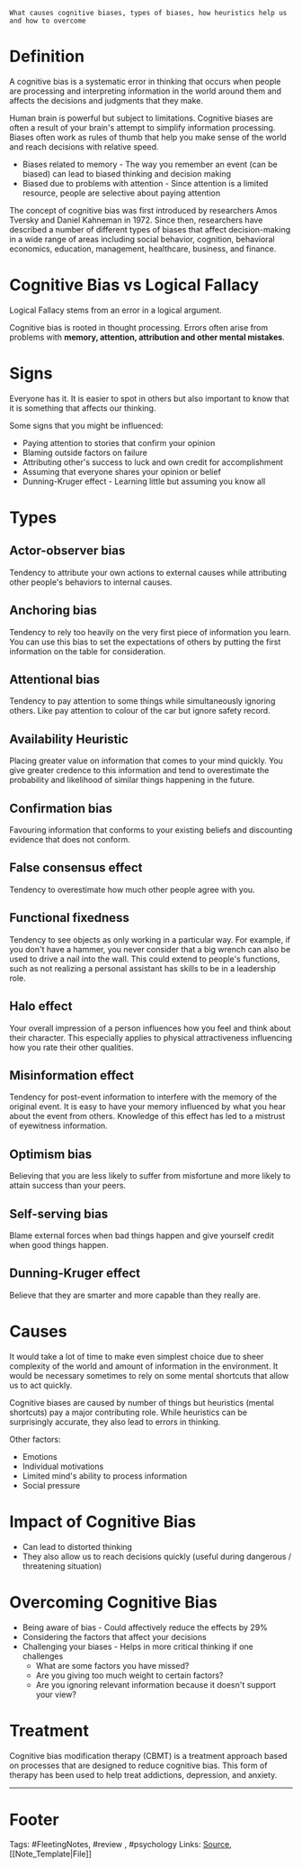 `What causes cognitive biases, types of biases, how heuristics help us and how to overcome`

# Definition
A cognitive bias is a systematic error in thinking that occurs when people are processing and interpreting information in the world around them and affects the decisions and judgments that they make.

Human brain is powerful but subject to limitations. Cognitive biases are often a result of your brain's attempt to simplify information processing. Biases often work as rules of thumb that help you make sense of the world and reach decisions with relative speed.

- Biases related to memory - The way you remember an event (can be biased) can lead to biased thinking and decision making
- Biased due to problems with attention - Since attention is a limited resource, people are selective about paying attention

The concept of cognitive bias was first introduced by researchers Amos Tversky and Daniel Kahneman in 1972. Since then, researchers have described a number of different types of biases that affect decision-making in a wide range of areas including social behavior, cognition, behavioral economics, education, management, healthcare, business, and finance.

# Cognitive Bias vs Logical Fallacy
Logical Fallacy stems from an error in a logical argument.

Cognitive bias is rooted in thought processing. Errors often arise from problems with **memory, attention, attribution and other mental mistakes**.

# Signs
Everyone has it. It is easier to spot in others but also important to know that it is something that affects our thinking.

Some signs that you might be influenced:
- Paying attention to stories that confirm your opinion
- Blaming outside factors on failure
- Attributing other's success to luck and own credit for accomplishment
- Assuming that everyone shares your opinion or belief
- Dunning-Kruger effect - Learning little but assuming you know all 

# Types
## Actor-observer bias
Tendency to attribute your own actions to external causes while attributing other people's behaviors to internal causes.

## Anchoring bias
Tendency to rely too heavily on the very first piece of information you learn. You can use this bias to set the expectations of others by putting the first information on the table for consideration.

## Attentional bias
Tendency to pay attention to some things while simultaneously ignoring others. Like pay attention to colour of the car but ignore safety record.

## Availability Heuristic
Placing greater value on information that comes to your mind quickly. You give greater credence to this information and tend to overestimate the probability and likelihood of similar things happening in the future.

## Confirmation bias
Favouring information that conforms to your existing beliefs and discounting evidence that does not conform.

## False consensus effect
Tendency to overestimate how much other people agree with you.

## Functional fixedness
Tendency to see objects as only working in a particular way. For example, if you don't have a hammer, you never consider that a big wrench can also be used to drive a nail into the wall. This could extend to people's functions, such as not realizing a personal assistant has skills to be in a leadership role.

## Halo effect
Your overall impression of a person influences how you feel and think about their character. This especially applies to physical attractiveness influencing how you rate their other qualities.

## Misinformation effect
Tendency for post-event information to interfere with the memory of the original event. It is easy to have your memory influenced by what you hear about the event from others. Knowledge of this effect has led to a mistrust of eyewitness information.

## Optimism bias
Believing that you are less likely to suffer from misfortune and more likely to attain success than your peers.

## Self-serving bias
Blame external forces when bad things happen and give yourself credit when good things happen. 

## Dunning-Kruger effect
Believe that they are smarter and more capable than they really are.

# Causes
It would take a lot of time to make even simplest choice due to sheer complexity of the world and amount of information in the environment. It would be necessary sometimes to rely on some mental shortcuts that allow us to act quickly.

Cognitive biases are caused by number of things but heuristics (mental shortcuts) pay a major contributing role. While heuristics can be surprisingly accurate, they also lead to errors in thinking.

Other factors:
- Emotions
- Individual motivations
- Limited mind's ability to process information
- Social pressure

# Impact of Cognitive Bias
- Can lead to distorted thinking
- They also allow us to reach decisions quickly (useful during dangerous / threatening situation)

# Overcoming Cognitive Bias
- Being aware of bias - Could affectively reduce the effects by 29%
- Considering the factors that affect your decisions
- Challenging your biases - Helps in more critical thinking if one challenges
	- What are some factors you have missed? 
	- Are you giving too much weight to certain factors? 
	- Are you ignoring relevant information because it doesn't support your view?

# Treatment
Cognitive bias modification therapy (CBMT) is a treatment approach based on processes that are designed to reduce cognitive bias. This form of therapy has been used to help treat addictions, depression, and anxiety.

---
# Footer
Tags: #FleetingNotes, #review , #psychology
Links: 
[Source](https://www.verywellmind.com/what-is-a-cognitive-bias-2794963#causes), [[Note_Template|File]]
<!--stackedit_data:
eyJoaXN0b3J5IjpbLTExMjU4MTgxNzEsLTIwNTM1MzQ1MzQsLT
IwMTU0Nzk5MzJdfQ==
-->
